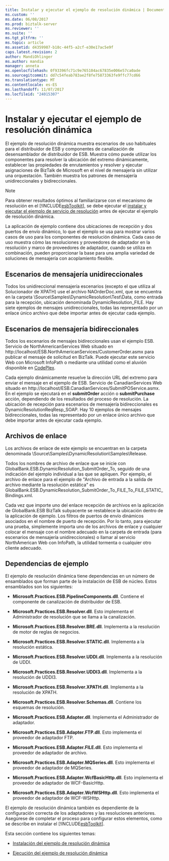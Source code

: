 ```yaml
---
title: Instalar y ejecutar el ejemplo de resolución dinámica | Documentos de Microsoft
ms.custom: ''
ms.date: 06/08/2017
ms.prod: biztalk-server
ms.reviewer: ''
ms.suite: ''
ms.tgt_pltfrm: ''
ms.topic: article
ms.assetid: d4359987-b18c-44f5-a2cf-e30e17ac5e9f
caps.latest.revision: 2
author: MandiOhlinger
ms.author: mandia
manager: anneta
ms.openlocfilehash: 0f93396fc71c9e765104ac67835e006e57ca0ade
ms.sourcegitcommit: dd7c54feab783ae2f8fe75873363fe9ffc77cd66
ms.translationtype: MT
ms.contentlocale: es-ES
ms.lasthandoff: 11/07/2017
ms.locfileid: "24015307"
---
```

# <a name="installing-and-running-the-dynamic-resolution-sample"></a>Instalar y ejecutar el ejemplo de resolución dinámica
El ejemplo de resolución dinámica muestra escenarios de uso habituales para el distribuidor de ESB y componentes de canalización de desensamblador de distribuidor de ESB. Muestra cómo puede utilizar los componentes para resolver la ubicación del extremo dinámicamente, establecer las propiedades de enrutamientos y resolver y ejecutar asignaciones de BizTalk de Microsoft en el nivel de mensajería sin utilizar una orquestación. También muestra los patrones de mensajería unidireccionales y bidireccionales.  
  
> [!NOTE]
>  Para obtener resultados óptimos al familiarizarse con el mecanismo de resolución en el [!INCLUDE[esbToolkit](../includes/esbtoolkit-md.md)], se debe ejecutar el [instalar y ejecutar el ejemplo de servicio de resolución](../esb-toolkit/installing-and-running-the-resolver-service-sample.md) antes de ejecutar el ejemplo de resolución dinámica.  
  
 La aplicación de ejemplo contiene dos ubicaciones de recepción y dos puertos de envío dinámico, lo que el ejemplo se usa para mostrar varios casos de uso para los componentes de resolución dinámica. Cada caso de uso muestra cómo las resoluciones y proveedores de adaptador en la resolución y marco de proveedores de adaptador, cuando se utiliza en combinación, pueden proporcionar la base para una amplia variedad de soluciones de mensajería con acoplamiento flexible.  
  
## <a name="one-way-messaging-scenarios"></a>Escenarios de mensajería unidireccionales  
 Todos los unidireccional mensajería escenarios (excepto el que utiliza al Solucionador de XPATH) use el archivo NAOrderDoc.xml, que se encuentra en la carpeta \Source\Samples\DynamicResolution\Test\Data, como entrada para la recepción, ubicación denominada DynamicResolution_FILE. Hay siete ejemplos de mensajes unidireccionales, todas las representado por un enlace único archivo que debe importar antes de ejecutar cada ejemplo.  
  
## <a name="two-way-messaging-scenarios"></a>Escenarios de mensajería bidireccionales  
 Todos los escenarios de mensajes bidireccionales usan el ejemplo ESB. Servicio de NorthAmericanServices Web situado en http://localhost/ESB.NorthAmericanServices/CustomerOrder.asmx para publicar el mensaje de solicitud en BizTalk. Puede ejecutar este servicio Web con Microsoft InfoPath o mediante una utilidad como el aluvión disponible en [CodePlex](http://go.microsoft.com/fwlink/?LinkID=187762&clcid=0x409).  
  
 Cada ejemplo dinámicamente resuelve la dirección URL del extremo para enviar el mensaje en el ejemplo de ESB. Servicio de CanadianServices Web situado en http://localhost/ESB.CanadianServices/SubmitPOService.asmx. En el ejemplo se ejecutará en el **submitOrder** acción o **submitPurchase** acción, dependiendo de los resultados del proceso de resolución. La ubicación de recepción para escenarios de mensajería bidireccionales es DynamicResolutionReqResp_SOAP. Hay 10 ejemplos de mensajes bidireccionales, todas las representado por un enlace único archivo que debe importar antes de ejecutar cada ejemplo.  
  
## <a name="binding-files"></a>Archivos de enlace  
 Los archivos de enlace de este ejemplo se encuentran en la carpeta denominada \Source\Samples\DynamicResolution\Samples\Release.  
  
 Todos los nombres de archivo de enlace que se inicie con GlobalBank.ESB.DynamicResolution_SubmitOrder_To, seguido de una indicación del ejemplo individual a las que se apliquen. Por ejemplo, el archivo de enlace para el ejemplo de "Archivo de entrada a la salida de archivo mediante la resolución estática" es GlobalBank.ESB.DynamicResolution_SubmitOrder_To_FILE_To_FILE_STATIC_Bindings.xml.  
  
 Cada vez que importe uno del enlace recepción de archivos en la aplicación de GlobalBank.ESB BizTalk subyacente se restablece la ubicación dentro de la aplicación de ejemplo. Los filtros de puertos de envío dinámicos asociados en el nombre de puerto de recepción. Por lo tanto, para ejecutar una prueba, simplemente importa uno de los archivos de enlace y cualquier colocar el mensaje con el nombre adecuado en la carpeta de entrada (para escenarios de mensajería unidireccionales) o llamar al servicio NorthAmerican Web con InfoPath, la utilidad tormenta o cualquier otro cliente adecuado.  
  
## <a name="sample-dependencies"></a>Dependencias de ejemplo  
 El ejemplo de resolución dinámica tiene dependencias en un número de ensamblados que forman parte de la instalación de ESB de núcleo. Estos ensamblados son los siguientes:  
  
-   **Microsoft.Practices.ESB.PipelineComponents.dll**. Contiene el componente de canalización de distribuidor de ESB.  
  
-   **Microsoft.Practices.ESB.Resolver.dll**. Esto implementa el Administrador de resolución que se llama a la canalización.  
  
-   **Microsoft.Practices.ESB.Resolver.BRE.dll**. Implementa a la resolución de motor de reglas de negocios.  
  
-   **Microsoft.Practices.ESB.Resolver.STATIC.dll**. Implementa a la resolución estática.  
  
-   **Microsoft.Practices.ESB.Resolver.UDDI.dll**. Implementa a la resolución de UDDI.  
  
-   **Microsoft.Practices.ESB.Resolver.UDDI3.dll**. Implementa a la resolución de UDDI3.  
  
-   **Microsoft.Practices.ESB.Resolver.XPATH.dll**. Implementa a la resolución de XPATH.  
  
-   **Microsoft.Practices.ESB.Resolver.Schemas.dll**. Contiene los esquemas de resolución.  
  
-   **Microsoft.Practices.ESB.Adapter.dll**. Implementa el Administrador de adaptador.  
  
-   **Microsoft.Practices.ESB.Adapter.FTP.dll**. Esto implementa el proveedor de adaptador FTP.  
  
-   **Microsoft.Practices.ESB.Adapter.FILE.dll**. Esto implementa el proveedor de adaptador de archivo.  
  
-   **Microsoft.Practices.ESB.Adapter.MQSeries.dll**. Esto implementa el proveedor de adaptador de MQSeries.  
  
-   **Microsoft.Practices.ESB.Adapter.WcfBasicHttp.dll**. Esto implementa el proveedor de adaptador de WCF-BasicHttp.  
  
-   **Microsoft.Practices.ESB.Adapter.WcfWSHttp.dll**. Esto implementa el proveedor de adaptador de WCF-WSHttp.  
  
 El ejemplo de resolución dinámica también es dependiente de la configuración correcta de los adaptadores y las resoluciones anteriores. Asegúrese de completar el proceso para configurar estos elementos, como se describe en instalar el [!INCLUDE[esbToolkit](../includes/esbtoolkit-md.md)].  
  
 Esta sección contiene los siguientes temas:  
  
-   [Instalación del ejemplo de resolución dinámica](../esb-toolkit/installing-the-dynamic-resolution-sample.md)  
  
-   [Ejecución del ejemplo de resolución dinámica](../esb-toolkit/running-the-dynamic-resolution-sample.md)

